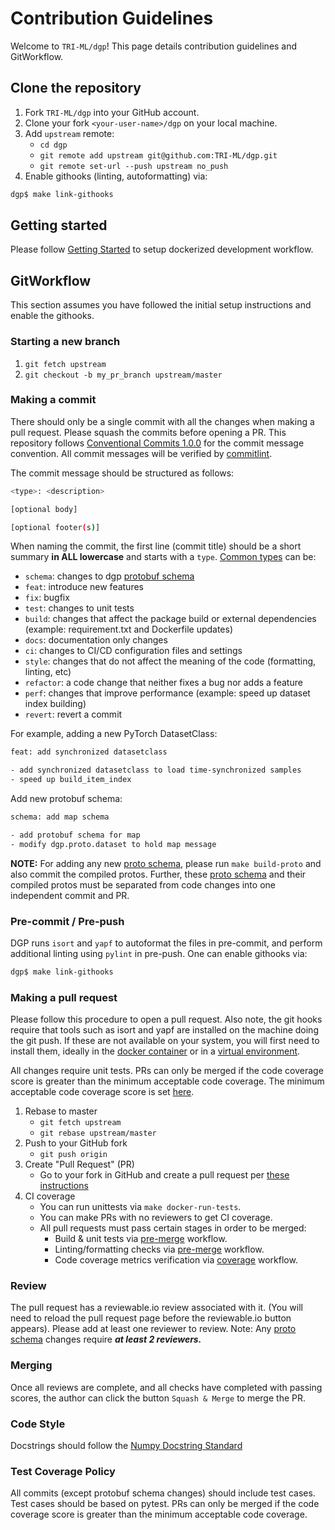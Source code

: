 # Contribution Guidelines

Welcome to `TRI-ML/dgp`! This page details contribution guidelines and
GitWorkflow.

## Clone the repository

1. Fork `TRI-ML/dgp` into your GitHub account.
2. Clone your fork `<your-user-name>/dgp` on your local machine.
3. Add `upstream` remote:
   - `cd dgp`
   - `git remote add upstream git@github.com:TRI-ML/dgp.git`
   - `git remote set-url --push upstream no_push`
4. Enable githooks (linting, autoformatting) via:

```sh
dgp$ make link-githooks
```

## Getting started

Please follow [Getting Started](GETTING_STARTED.md) to setup dockerized
development workflow.

## GitWorkflow

This section assumes you have followed the initial setup instructions and enable
the githooks.

### Starting a new branch

1. `git fetch upstream`
2. `git checkout -b my_pr_branch upstream/master`

### Making a commit

There should only be a single commit with all the changes when making a pull
request. Please squash the commits before opening a PR. This repository follows
[Conventional Commits 1.0.0](https://www.conventionalcommits.org/en/v1.0.0/) for
the commit message convention. All commit messages will be verified by
[commitlint](https://github.com/conventional-changelog/commitlint).

The commit message should be structured as follows:

```sh
<type>: <description>

[optional body]

[optional footer(s)]
```

When naming the commit, the first line (commit title) should be a short summary
**in ALL lowercase** and starts with a `type`.
[Common types](https://github.com/conventional-changelog/commitlint/tree/master/@commitlint/config-conventional#type-enum)
can be:

- `schema`: changes to dgp
  [protobuf schema](https://github.com/TRI-ML/dgp/tree/master/dgp/proto)
- `feat`: introduce new features
- `fix`: bugfix
- `test`: changes to unit tests
- `build`: changes that affect the package build or external dependencies
  (example: requirement.txt and Dockerfile updates)
- `docs`: documentation only changes
- `ci`: changes to CI/CD configuration files and settings
- `style`: changes that do not affect the meaning of the code (formatting,
  linting, etc)
- `refactor`: a code change that neither fixes a bug nor adds a feature
- `perf`: changes that improve performance (example: speed up dataset index
  building)
- `revert`: revert a commit

For example, adding a new PyTorch DatasetClass:

```sh
feat: add synchronized datasetclass

- add synchronized datasetclass to load time-synchronized samples
- speed up build_item_index
```

Add new protobuf schema:

```sh
schema: add map schema

- add protobuf schema for map
- modify dgp.proto.dataset to hold map message
```

**NOTE:** For adding any new [proto schema](../dgp/proto), please run
`make build-proto` and also commit the compiled protos. Further, these
[proto schema](../dgp/proto) and their compiled protos must be separated from
code changes into one independent commit and PR.

### Pre-commit / Pre-push

DGP runs `isort` and `yapf` to autoformat the files in pre-commit, and perform
additional linting using `pylint` in pre-push. One can enable githooks via:

```sh
dgp$ make link-githooks
```

### Making a pull request

Please follow this procedure to open a pull request. Also note, the git hooks
require that tools such as isort and yapf are installed on the machine doing the
git push. If these are not available on your system, you will first need to
install them, ideally in the
[docker container](GETTING_STARTED.md#markdown-develop-within-docker) or in a
[virtual environment](VIRTUAL_ENV.md).

All changes require unit tests. PRs can only be merged if the code coverage
score is greater than the minimum acceptable code coverage. The minimum
acceptable code coverage score is set
[here](https://github.com/TRI-ML/dgp/blob/master/.github/workflows/coverage.yml#L15).

1. Rebase to master
   - `git fetch upstream`
   - `git rebase upstream/master`
2. Push to your GitHub fork
   - `git push origin`
3. Create "Pull Request" (PR)
   - Go to your fork in GitHub and create a pull request per
     [these instructions](https://docs.github.com/en/github/collaborating-with-issues-and-pull-requests/creating-a-pull-request)
4. CI coverage
   - You can run unittests via `make docker-run-tests`.
   - You can make PRs with no reviewers to get CI coverage.
   - All pull requests must pass certain stages in order to be merged:
     - Build & unit tests via
       [pre-merge](https://github.com/TRI-ML/dgp/actions/workflows/pre-merge.yml)
       workflow.
     - Linting/formatting checks via
       [pre-merge](https://github.com/TRI-ML/dgp/actions/workflows/pre-merge.yml)
       workflow.
     - Code coverage metrics verification via
       [coverage](https://github.com/TRI-ML/dgp/actions/workflows/coverage.yml)
       workflow.

### Review

The pull request has a reviewable.io review associated with it. (You will need
to reload the pull request page before the reviewable.io button appears). Please
add at least one reviewer to review. Note: Any [proto schema](../dgp/proto)
changes require _**at least 2 reviewers.**_

### Merging

Once all reviews are complete, and all checks have completed with passing
scores, the author can click the button `Squash & Merge` to merge the PR.

### Code Style

Docstrings should follow the
[Numpy Docstring Standard](https://numpydoc.readthedocs.io/en/latest/format.html#docstring-standard)

### Test Coverage Policy

All commits (except protobuf schema changes) should include test cases. Test
cases should be based on pytest. PRs can only be merged if the code coverage
score is greater than the minimum acceptable code coverage.
